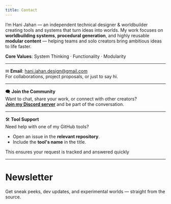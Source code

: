 ```yaml
---
title: Contact
---
```


I’m Hani Jahan — an independent technical designer & worldbuilder creating tools and systems that turn ideas into worlds. My work focuses on **worldbuilding systems**, **procedural generation**, and highly reusable **modular content** — helping teams and solo creators bring ambitious ideas to life faster.

**Core Values**: System Thinking · Functionality · Modularity

---

✉ **Email**: [hani.jahan.design@gmail.com](mailto:hani.jahan.design@gmail.com)  
For collaborations, project proposals, or just to say hi.

---

🗨 **Join the Community**  
Want to chat, share your work, or connect with other creators?  
[**Join my Discord server**](https://discord.gg/7pk5Je9bFT) and be part of the conversation.

---

🛠 **Tool Support**  
Need help with one of my GitHub tools?  
- Open an issue in the **relevant repository**.  
- Include the **tool's name** in the title.

This ensures your request is tracked and answered quickly

---

# Newsletter

Get sneak peeks, dev updates, and experimental worlds — straight from the source.

<div class="ml-embedded" data-form="FhCHfn"></div>
